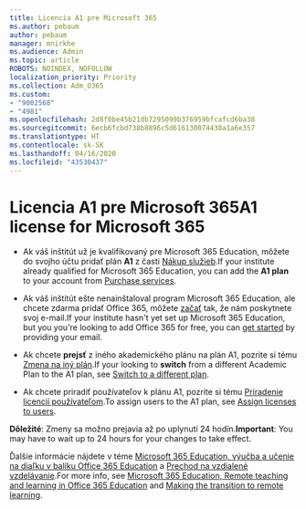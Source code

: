 ```yaml
---
title: Licencia A1 pre Microsoft 365
ms.author: pebaum
author: pebaum
manager: mnirkhe
ms.audience: Admin
ms.topic: article
ROBOTS: NOINDEX, NOFOLLOW
localization_priority: Priority
ms.collection: Adm_O365
ms.custom:
- "9002568"
- "4981"
ms.openlocfilehash: 2d8f0be45b21db7295099b376959bfcafcd6ba38
ms.sourcegitcommit: 6ecb6fcbd738b8896c5d616130074438a1a6e357
ms.translationtype: HT
ms.contentlocale: sk-SK
ms.lasthandoff: 04/16/2020
ms.locfileid: "43530437"
---
```

# <a name="a1-license-for-microsoft-365"></a><span data-ttu-id="a2db2-102">Licencia A1 pre Microsoft 365</span><span class="sxs-lookup"><span data-stu-id="a2db2-102">A1 license for Microsoft 365</span></span>


- <span data-ttu-id="a2db2-103">Ak váš inštitút už je kvalifikovaný pre Microsoft 365 Education, môžete do svojho účtu pridať plán **A1** z časti [Nákup služieb](https://docs.microsoft.com/microsoft-365/commerce/buy-another-subscription?view=o365-worldwide#buy-another-subscription).</span><span class="sxs-lookup"><span data-stu-id="a2db2-103">If your institute already qualified for Microsoft 365 Education, you can add the **A1 plan** to your account from [Purchase services](https://docs.microsoft.com/microsoft-365/commerce/buy-another-subscription?view=o365-worldwide#buy-another-subscription).</span></span> 

- <span data-ttu-id="a2db2-104">Ak váš inštitút ešte nenainštaloval program Microsoft 365 Education, ale chcete zdarma pridať Office 365, môžete [začať](https://www.microsoft.com/education/products/office) tak, že nám poskytnete svoj e-mail.</span><span class="sxs-lookup"><span data-stu-id="a2db2-104">If your institute hasn't yet set up Microsoft 365 Education, but you you're looking to add Office 365 for free, you can [get started](https://www.microsoft.com/education/products/office) by providing your email.</span></span> 

- <span data-ttu-id="a2db2-105">Ak chcete **prejsť** z iného akademického plánu na plán A1, pozrite si tému [Zmena na iný plán](https://docs.microsoft.com/sk-SK/microsoft-365/commerce/subscriptions/switch-plans-manually).</span><span class="sxs-lookup"><span data-stu-id="a2db2-105">If your looking to **switch** from a different Academic Plan to the A1 plan, see [Switch to a different plan](https://docs.microsoft.com/sk-SK/microsoft-365/commerce/subscriptions/switch-plans-manually).</span></span> 

- <span data-ttu-id="a2db2-106">Ak chcete priradiť používateľov k plánu A1, pozrite si tému [Priradenie licencií používateľom](https://docs.microsoft.com/sk-SK/microsoft-365/admin/manage/assign-licenses-to-users).</span><span class="sxs-lookup"><span data-stu-id="a2db2-106">To assign users to the A1 plan, see [Assign licenses to users](https://docs.microsoft.com/sk-SK/microsoft-365/admin/manage/assign-licenses-to-users).</span></span> 

<span data-ttu-id="a2db2-107">**Dôležité**: Zmeny sa možno prejavia až po uplynutí 24 hodín.</span><span class="sxs-lookup"><span data-stu-id="a2db2-107">**Important**: You may have to wait up to 24 hours for your changes to take effect.</span></span> 

<span data-ttu-id="a2db2-108">Ďalšie informácie nájdete v téme [Microsoft 365 Education, výučba a učenie na diaľku v balíku Office 365 Education](https://support.office.com/article/remote-teaching-and-learning-in-office-365-education-f651ccae-7b65-478b-8366-51bb884025c4) a [Prechod na vzdialené vzdelávanie](https://www.microsoft.com/education/remote-learning).</span><span class="sxs-lookup"><span data-stu-id="a2db2-108">For more info, see [Microsoft 365 Education, Remote teaching and learning in Office 365 Education](https://support.office.com/article/remote-teaching-and-learning-in-office-365-education-f651ccae-7b65-478b-8366-51bb884025c4) and [Making the transition to remote learning](https://www.microsoft.com/education/remote-learning).</span></span> 
